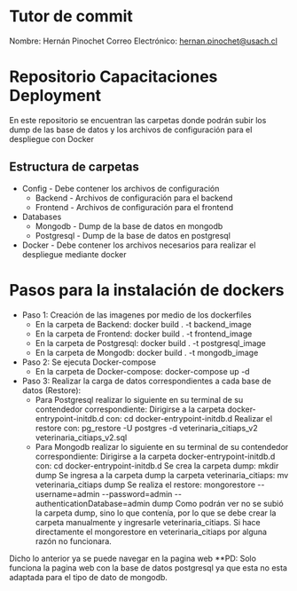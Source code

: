 # Tutor de commit
Nombre: Hernán Pinochet
Correo Electrónico: hernan.pinochet@usach.cl

# Repositorio Capacitaciones Deployment
En este repositorio se encuentran las carpetas donde podrán subir los dump de las base de datos y los archivos de configuración para el despliegue con Docker
## Estructura de carpetas
* Config - Debe contener los archivos de configuración 
    * Backend - Archivos de configuración para el backend
    * Frontend - Archivos de configuración para el frontend
* Databases
    * Mongodb - Dump de la base de datos en mongodb
    * Postgresql - Dump de la base de datos en postgresql
* Docker - Debe contener los archivos necesarios para realizar el despliegue mediante docker
    

# Pasos para la instalación de dockers
* Paso 1: Creación de las imagenes por medio de los dockerfiles
    * En la carpeta de Backend: docker build . -t backend_image
    * En la carpeta de Frontend: docker build . -t frontend_image
    * En la carpeta de Postgresql: docker build . -t postgresql_image
    * En la carpeta de Mongodb: docker build . -t mongodb_image
* Paso 2: Se ejecuta Docker-compose
    * En la carpeta de Docker-compose: docker-compose up -d
* Paso 3: Realizar la carga de datos correspondientes a cada base de datos (Restore):
    * Para Postgresql realizar lo siguiente en su terminal de su contendedor correspondiente:
    Dirigirse a la carpeta docker-entrypoint-initdb.d con: cd docker-entrypoint-initdb.d
    Realizar el restore con: pg_restore -U postgres -d veterinaria_citiaps_v2 veterinaria_citiaps_v2.sql
    * Para Mongodb realizar lo siguiente en su terminal de su contendedor correspondiente:
    Dirigirse a la carpeta docker-entrypoint-initdb.d con: cd docker-entrypoint-initdb.d
    Se crea la carpeta dump: mkdir dump
    Se ingresa a la carpeta dump la carpeta veterinaria_citiaps: mv veterinaria_citiaps dump
    Se realiza el restore: mongorestore --username=admin --password=admin --authenticationDatabase=admin dump
    Como podrán ver no se subió la carpeta dump, sino lo que contenía, por lo que se debe crear la carpeta manualmente y ingresarle veterinaria_citiaps. Si hace directamente el mongorestore en veterinaria_citiaps por alguna razón no funcionara.

Dicho lo anterior ya se puede navegar en la pagina web
**PD: Solo funciona la pagina web con la base de datos postgresql ya que esta no esta adaptada para el tipo de dato de mongodb.
